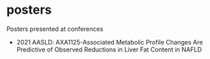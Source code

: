 # posters
Posters presented at conferences


* 2021 AASLD: AXA1125-Associated Metabolic Profile Changes Are Predictive of Observed Reductions in Liver Fat Content in NAFLD
